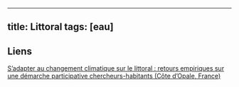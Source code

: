 
---
title: Littoral
tags: [eau]
---


## Liens
[S’adapter au changement climatique sur le littoral : retours empiriques sur une démarche participative chercheurs-habitants (Côte d’Opale, France)](https://journals.openedition.org/tem/10231)
